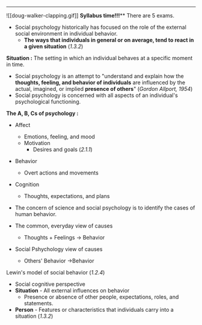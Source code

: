 ***
![[doug-walker-clapping.gif]]
**Syllabus time!!!****
There are 5 exams.

- Social psychology historically has focused on the role of the external social environment in individual behavior.
	- **The ways that individuals in general or on average, tend to react in a given situation** (*1.3.2*)

**Situation :** The setting in which an individual behaves at a specific moment in time.

- Social psychology is an attempt to "understand and explain how the **thoughts, feeling, and behavior of individuals** are influenced by the actual, imagined, or implied **presence of others**" (*Gordon Allport, 1954*)
- Social psychology is concerned with all aspects of an individual's psychological functioning.

**The A, B, Cs of psychology :**
- Affect
	- Emotions, feeling, and mood
	- Motivation
		- Desires and goals (*2.1.1*)
- Behavior
	- Overt actions and movements
- Cognition
	- Thoughts, expectations, and plans

- The concern of science and social psychology is to identify the cases of human behavior.

- The common, everyday view of causes
	- Thoughts + Feelings -> Behavior
- Social Pshychology view of causes
	- Others' Behavior ->Behavior

Lewin's model of social behavior (*1.2.4*)
- Social cognitive perspective
- **Situation** - All external influences on behavior
	- Presence or absence of other people, expectations, roles, and statements.
- **Person** - Features or characteristics that individuals carry into a situation (*1.3.2*)
